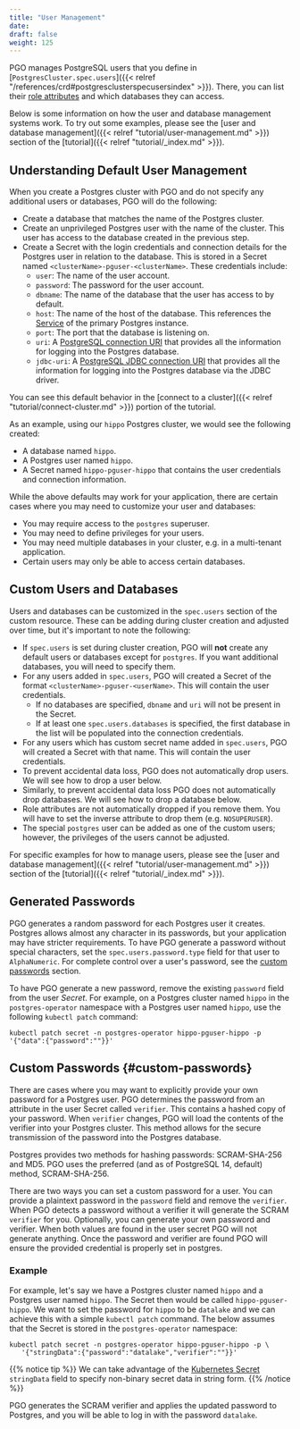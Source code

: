 ```yaml
---
title: "User Management"
date:
draft: false
weight: 125
---
```


PGO manages PostgreSQL users that you define in [`PostgresCluster.spec.users`]({{< relref "/references/crd#postgresclusterspecusersindex" >}}).
There, you can list their [role attributes](https://www.postgresql.org/docs/current/role-attributes.html) and which databases they can access.

Below is some information on how the user and database management systems work. To try out some examples, please see the [user and database management]({{< relref "tutorial/user-management.md" >}}) section of the [tutorial]({{< relref "tutorial/_index.md" >}}).

## Understanding Default User Management

When you create a Postgres cluster with PGO and do not specify any additional users or databases, PGO will do the following:

- Create a database that matches the name of the Postgres cluster.
- Create an unprivileged Postgres user with the name of the cluster. This user has access to the database created in the previous step.
- Create a Secret with the login credentials and connection details for the Postgres user in relation to the database. This is stored in a Secret named `<clusterName>-pguser-<clusterName>`. These credentials include:
  - `user`: The name of the user account.
  - `password`: The password for the user account.
  - `dbname`: The name of the database that the user has access to by default.
  - `host`: The name of the host of the database.
    This references the [Service](https://kubernetes.io/docs/concepts/services-networking/service/) of the primary Postgres instance.
  - `port`: The port that the database is listening on.
  - `uri`: A [PostgreSQL connection URI](https://www.postgresql.org/docs/current/libpq-connect.html#LIBPQ-CONNSTRING)
    that provides all the information for logging into the Postgres database.
  - `jdbc-uri`: A [PostgreSQL JDBC connection URI](https://jdbc.postgresql.org/documentation/use/)
    that provides all the information for logging into the Postgres database via the JDBC driver.

You can see this default behavior in the [connect to a cluster]({{< relref "tutorial/connect-cluster.md" >}}) portion of the tutorial.

As an example, using our `hippo` Postgres cluster, we would see the following created:

- A database named `hippo`.
- A Postgres user named `hippo`.
- A Secret named `hippo-pguser-hippo` that contains the user credentials and connection information.

While the above defaults may work for your application, there are certain cases where you may need to customize your user and databases:

- You may require access to the `postgres` superuser.
- You may need to define privileges for your users.
- You may need multiple databases in your cluster, e.g. in a multi-tenant application.
- Certain users may only be able to access certain databases.

## Custom Users and Databases

Users and databases can be customized in the `spec.users` section of the custom resource. These can be adding during cluster creation and adjusted over time, but it's important to note the following:

- If `spec.users` is set during cluster creation, PGO will **not** create any default users or databases except for `postgres`. If you want additional databases, you will need to specify them.
- For any users added in `spec.users`, PGO will created a Secret of the format `<clusterName>-pguser-<userName>`. This will contain the user credentials.
  - If no databases are specified, `dbname` and `uri` will not be present in the Secret.
  - If at least one `spec.users.databases` is specified, the first database in the list will be populated into the connection credentials.
- For any users which has custom secret name added in `spec.users`, PGO will created a Secret with that name. This will contain the user credentials.
- To prevent accidental data loss, PGO does not automatically drop users. We will see how to drop a user below.
- Similarly, to prevent accidental data loss PGO does not automatically drop databases. We will see how to drop a database below.
- Role attributes are not automatically dropped if you remove them. You will have to set the inverse attribute to drop them (e.g. `NOSUPERUSER`).
- The special `postgres` user can be added as one of the custom users; however, the privileges of the users cannot be adjusted.

For specific examples for how to manage users, please see the [user and database management]({{< relref "tutorial/user-management.md" >}}) section of the [tutorial]({{< relref "tutorial/_index.md" >}}).

## Generated Passwords

PGO generates a random password for each Postgres user it creates. Postgres allows almost any character
in its passwords, but your application may have stricter requirements. To have PGO generate a password
without special characters, set the `spec.users.password.type` field for that user to `AlphaNumeric`.
For complete control over a user's password, see the [custom passwords](#custom-passwords) section.

To have PGO generate a new password, remove the existing `password` field from the user _Secret_.
For example, on a Postgres cluster named `hippo` in the `postgres-operator` namespace with
a Postgres user named `hippo`, use the following `kubectl patch` command:

```shell
kubectl patch secret -n postgres-operator hippo-pguser-hippo -p '{"data":{"password":""}}'
```

## Custom Passwords {#custom-passwords}

There are cases where you may want to explicitly provide your own password for a Postgres user.
PGO determines the password from an attribute in the user Secret called `verifier`. This contains
a hashed copy of your password. When `verifier` changes, PGO will load the contents of the verifier
into your Postgres cluster. This method allows for the secure transmission of the password into the
Postgres database.

Postgres provides two methods for hashing passwords: SCRAM-SHA-256 and MD5.
PGO uses the preferred (and as of PostgreSQL 14, default) method, SCRAM-SHA-256.

There are two ways you can set a custom password for a user. You can provide a plaintext password
in the `password` field and remove the `verifier`. When PGO detects a password without a verifier
it will generate the SCRAM `verifier` for you. Optionally, you can generate your own password and
verifier. When both values are found in the user secret PGO will not generate anything. Once the
password and verifier are found PGO will ensure the provided credential is properly set in postgres.

### Example

For example, let's say we have a Postgres cluster named `hippo` and a Postgres user named `hippo`.
The Secret then would be called `hippo-pguser-hippo`. We want to set the password for `hippo` to
be `datalake` and we can achieve this with a simple `kubectl patch` command. The below assumes that
the Secret is stored in the `postgres-operator` namespace:

```shell
kubectl patch secret -n postgres-operator hippo-pguser-hippo -p \
   '{"stringData":{"password":"datalake","verifier":""}}'
```

{{% notice tip %}}
We can take advantage of the [Kubernetes Secret](https://kubernetes.io/docs/reference/kubernetes-api/config-and-storage-resources/secret-v1/#Secret)
`stringData` field to specify non-binary secret data in string form.
{{% /notice %}}

PGO generates the SCRAM verifier and applies the updated password to Postgres, and you will be
able to log in with the password `datalake`.
